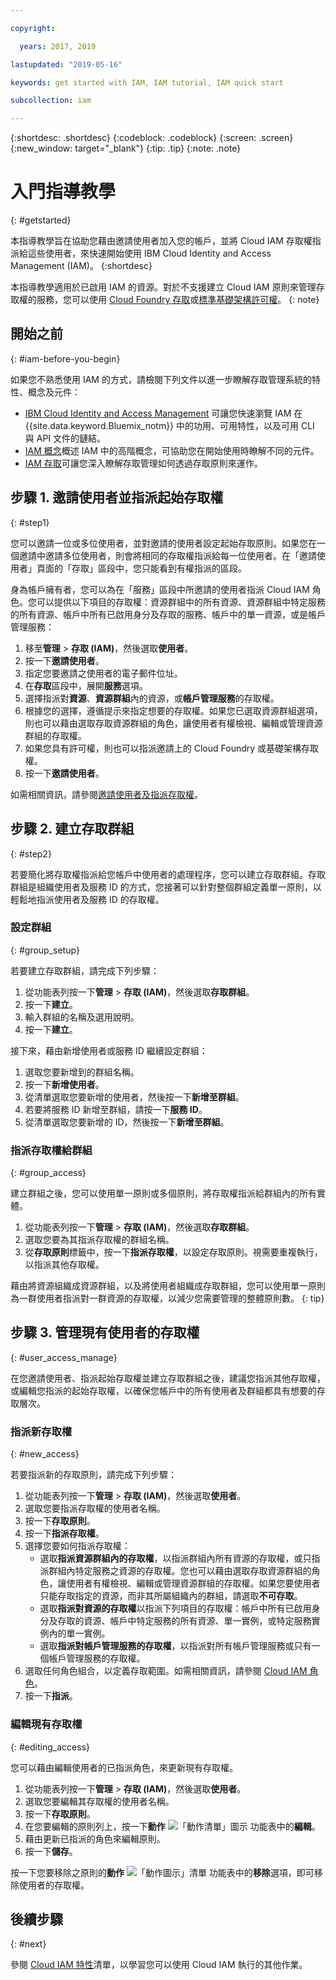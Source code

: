 ```yaml
---

copyright:

  years: 2017, 2019

lastupdated: "2019-05-16"

keywords: get started with IAM, IAM tutorial, IAM quick start

subcollection: iam

---
```


{:shortdesc: .shortdesc}
{:codeblock: .codeblock}
{:screen: .screen}
{:new_window: target="_blank"}
{:tip: .tip}
{:note: .note}

# 入門指導教學
{: #getstarted}

本指導教學旨在協助您藉由邀請使用者加入您的帳戶，並將 Cloud IAM 存取權指派給這些使用者，來快速開始使用 IBM Cloud Identity and Access Management (IAM)。
{:shortdesc}

本指導教學適用於已啟用 IAM 的資源。對於不支援建立 Cloud IAM 原則來管理存取權的服務，您可以使用 [Cloud Foundry 存取](/docs/iam?topic=iam-cfaccess#cfaccess)或[標準基礎架構許可權](/docs/iam?topic=iam-infrapermission#infrapermission)。
{: note}

## 開始之前
{: #iam-before-you-begin}

如果您不熟悉使用 IAM 的方式，請檢閱下列文件以進一步瞭解存取管理系統的特性、概念及元件：

* [IBM Cloud Identity and Access Management](/docs/iam?topic=iam-iamoverview) 可讓您快速瀏覽 IAM 在 {{site.data.keyword.Bluemix_notm}} 中的功用、可用特性，以及可用 CLI 與 API 文件的鏈結。
* [IAM 概念](/docs/iam?topic=iam-iamconcepts)概述 IAM 中的高階概念，可協助您在開始使用時瞭解不同的元件。
* [IAM 存取](/docs/iam?topic=iam-userroles)可讓您深入瞭解存取管理如何透過存取原則來運作。


## 步驟 1. 邀請使用者並指派起始存取權
{: #step1}

您可以邀請一位或多位使用者，並對邀請的使用者設定起始存取原則。如果您在一個邀請中邀請多位使用者，則會將相同的存取權指派給每一位使用者。在「邀請使用者」頁面的「存取」區段中，您只能看到有權指派的區段。

身為帳戶擁有者，您可以為在「服務」區段中所邀請的使用者指派 Cloud IAM 角色。您可以提供以下項目的存取權：資源群組中的所有資源、資源群組中特定服務的所有資源、帳戶中所有已啟用身分及存取的服務、帳戶中的單一資源，或是帳戶管理服務：

1. 移至**管理** &gt; **存取 (IAM)**，然後選取**使用者**。
2. 按一下**邀請使用者**。
3. 指定您要邀請之使用者的電子郵件位址。
4. 在**存取**區段中，展開**服務**選項。
5. 選擇指派對**資源**、**資源群組**內的資源，或**帳戶管理服務**的存取權。
6. 根據您的選擇，遵循提示來指定想要的存取權。如果您已選取資源群組選項，則也可以藉由選取存取資源群組的角色，讓使用者有權檢視、編輯或管理資源群組的存取權。
7. 如果您具有許可權，則也可以指派邀請上的 Cloud Foundry 或基礎架構存取權。
8. 按一下**邀請使用者**。

如需相關資訊，請參閱[邀請使用者及指派存取權](/docs/iam?topic=iam-iamuserinv#iamuserinv)。

## 步驟 2. 建立存取群組
{: #step2}

若要簡化將存取權指派給您帳戶中使用者的處理程序，您可以建立存取群組。存取群組是組織使用者及服務 ID 的方式，您接著可以針對整個群組定義單一原則，以輕鬆地指派使用者及服務 ID 的存取權。

### 設定群組
{: #group_setup}

若要建立存取群組，請完成下列步驟：

1. 從功能表列按一下**管理** &gt; **存取 (IAM)**，然後選取**存取群組**。
2. 按一下**建立**。
3. 輸入群組的名稱及選用說明。
4. 按一下**建立**。

接下來，藉由新增使用者或服務 ID 繼續設定群組：

1. 選取您要新增到的群組名稱。
2. 按一下**新增使用者**。
3. 從清單選取您要新增的使用者，然後按一下**新增至群組**。
4. 若要將服務 ID 新增至群組，請按一下**服務 ID**。
5. 從清單選取您要新增的 ID，然後按一下**新增至群組**。

### 指派存取權給群組
{: #group_access}

建立群組之後，您可以使用單一原則或多個原則，將存取權指派給群組內的所有實體。

1. 從功能表列按一下**管理** &gt; **存取 (IAM)**，然後選取**存取群組**。
2. 選取您要為其指派存取權的群組名稱。
3. 從**存取原則**標籤中，按一下**指派存取權**，以設定存取原則。視需要重複執行，以指派其他存取權。

藉由將資源組織成資源群組，以及將使用者組織成存取群組，您可以使用單一原則為一群使用者指派對一群資源的存取權，以減少您需要管理的整體原則數。
{: tip}


## 步驟 3. 管理現有使用者的存取權
{: #user_access_manage}

在您邀請使用者、指派起始存取權並建立存取群組之後，建議您指派其他存取權，或編輯您指派的起始存取權，以確保您帳戶中的所有使用者及群組都具有想要的存取層次。

### 指派新存取權
{: #new_access}

若要指派新的存取原則，請完成下列步驟：

1. 從功能表列按一下**管理** &gt; **存取 (IAM)**，然後選取**使用者**。
2. 選取您要指派存取權的使用者名稱。
3. 按一下**存取原則**。
4. 按一下**指派存取權**。
5. 選擇您要如何指派存取權：
    * 選取**指派資源群組內的存取權**，以指派群組內所有資源的存取權，或只指派群組內特定服務之資源的存取權。您也可以藉由選取存取資源群組的角色，讓使用者有權檢視、編輯或管理資源群組的存取權。如果您要使用者只能存取指定的資源，而非其所屬組織內的群組，請選取**不可存取**。
    * 選取**指派對資源的存取權**以指派下列項目的存取權：帳戶中所有已啟用身分及存取的資源、帳戶中特定服務的所有資源、單一實例，或特定服務實例內的單一實例。
    * 選取**指派對帳戶管理服務的存取權**，以指派對所有帳戶管理服務或只有一個帳戶管理服務的存取權。
5. 選取任何角色組合，以定義存取範圍。如需相關資訊，請參閱 [Cloud IAM 角色](/docs/iam?topic=iam-iamusermanrol#iamusermanrol)。
6. 按一下**指派**。


### 編輯現有存取權
{: #editing_access}

您可以藉由編輯使用者的已指派角色，來更新現有存取權。

1. 從功能表列按一下**管理** &gt; **存取 (IAM)**，然後選取**使用者**。
2. 選取您要編輯其存取權的使用者名稱。
3. 按一下**存取原則**。
4. 在您要編輯的原則列上，按一下**動作** ![「動作清單」圖示](../icons/action-menu-icon.svg) 功能表中的**編輯**。
4. 藉由更新已指派的角色來編輯原則。
5. 按一下**儲存**。

按一下您要移除之原則的**動作** ![「動作圖示」清單](../icons/action-menu-icon.svg) 功能表中的**移除**選項，即可移除使用者的存取權。

## 後續步驟
{: #next}

參閱 [Cloud IAM 特性](/docs/iam?topic=iam-features#features)清單，以學習您可以使用 Cloud IAM 執行的其他作業。
